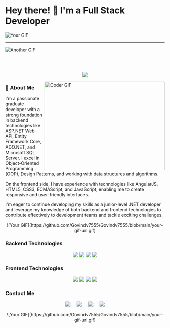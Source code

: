 # Hey there! 👋 I'm a Full Stack Developer

![Your GIF](https://media.giphy.com/media/your-gif-url.gif)

---

![Another GIF](https://github.com/1999AZZAR/1999AZZAR/blob/main/resources/img/your-another-gif-url.svg)

<br/>
<br/>

<p align="center">
  <!-- Change the text in the typing animation -->
  <img src="https://readme-typing-svg.herokuapp.com/?lines=Full%20Stack%20Developer;&font=Fira%20Code&center=true&width=440&height=45&color=f75c7e&vCenter=true&size=22">
</p>

<img align="right" src="https://media.giphy.com/media/your-desired-gif-url.gif" alt="Coder GIF" width="380" height="280">

### 🚀 About Me
<!-- Your personal information -->
I'm a passionate graduate developer with a strong foundation in backend technologies like ASP.NET Web API, Entity Framework Core, ADO.NET, and Microsoft SQL Server. I excel in Object-Oriented Programming (OOP), Design Patterns, and working with data structures and algorithms.

On the frontend side, I have experience with technologies like AngularJS, HTML5, CSS3, ECMAScript, and JavaScript, enabling me to create responsive and user-friendly interfaces.

I'm eager to continue developing my skills as a junior-level .NET developer and leverage my knowledge of both backend and frontend technologies to contribute effectively to development teams and tackle exciting challenges.

<div align="center">
  <!-- Replace this image with your desired GIF -->
  ![Your GIF](https://github.com/Govindv7555/Govindv7555/blob/main/your-gif-url.gif)
</div>

### Backend Technologies
<p align="center">
  <!-- Update the icons with your preferred ones -->
  <img src="https://img.icons8.com/color/48/000000/asp.png"/>
  <img src="https://img.icons8.com/color/48/000000/entity-framework.png"/>
  <img src="https://img.icons8.com/color/48/000000/sql-server.png"/>
  <img src="https://img.icons8.com/color/48/000000/visual-studio.png"/>
</p>

### Frontend Technologies
<p align="center">
  <!-- Update the icons with your preferred ones -->
  <img src="https://img.icons8.com/color/48/000000/angularjs.png"/>
  <img src="https://img.icons8.com/color/48/000000/html-5.png"/>
  <img src="https://img.icons8.com/color/48/000000/css3.png"/>
  <img src="https://img.icons8.com/color/48/000000/javascript.png"/>
</p>

### Contact Me
<p align="center">
  <!-- Update your contact information -->
  <a href="https://www.linkedin.com/in/mohamed27atef/" target="_blank">
    <img src="https://img.shields.io/badge/-LinkedIn-blue?style=flat&logo=linkedin&logoColor=white">
  </a>&nbsp;&nbsp;&nbsp;
  <a href="mailto:mohamed27atef@gmail.com">
    <img src="https://img.shields.io/badge/-Email-red?style=flat&logo=gmail&logoColor=white">
  </a>&nbsp;&nbsp;&nbsp;
  <a href="https://wa.me/201000538301" target="_blank">
    <img src="https://img.shields.io/badge/-WhatsApp-brightgreen?style=flat&logo=whatsapp&logoColor=white">
  </a>&nbsp;&nbsp;&nbsp;
  <!-- Update the resume link -->
  <a href="https://github.com/your-username/your-repository/blob/main/resume.pdf" target="_blank">
    <img src="https://img.shields.io/badge/-Resume-lightgrey?style=flat">
  </a>
</p>

<div align="center">
  <!-- Replace this image with your desired GIF -->
  ![Your GIF](https://github.com/Govindv7555/Govindv7555/blob/main/your-gif-url.gif)
</div>
